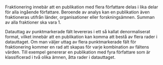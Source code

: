 Fraktionering innebär att en publikation med flera författare delas i lika delar för alla ingående författare. Beroende av analys kan en publikation även fraktioneras utifrån länder, organisationer eller forskningsämnen. Summan av alla fraktioner ska vara 1.  

Datauttag av punktmarkerade fält levereras i ett så kallat denormaliserat format, vilket innebär att en publikation kan komma att bestå av flera rader i datauttaget. Om man väljer uttag av flera punktmarkerade fält för fraktionering kommer en rad att skapas för varje kombination av fältens värden. Till exempel genererar en publikation med fyra författare som är klassificerad i två olika ämnen, åtta rader i datauttaget.  
